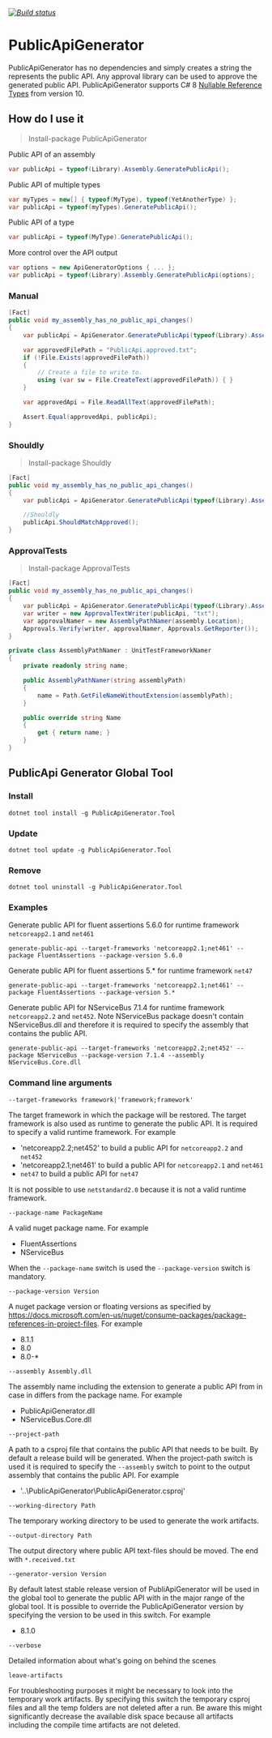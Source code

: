 _[![Build status](https://github.com/ApiApprover/PublicApiGenerator/workflows/.github/workflows/ci.yml/badge.svg)](https://github.com/ApiApprover/PublicApiGenerator/actions)_

# PublicApiGenerator

PublicApiGenerator has no dependencies and simply creates a string the represents the public API. Any approval library can be used to approve the generated public API.
PublicApiGenerator supports C# 8 [Nullable Reference Types](https://docs.microsoft.com/en-us/dotnet/csharp/nullable-references) from version 10.

## How do I use it

> Install-package PublicApiGenerator

Public API of an assembly

``` csharp
var publicApi = typeof(Library).Assembly.GeneratePublicApi();
```

Public API of multiple types

``` csharp
var myTypes = new[] { typeof(MyType), typeof(YetAnotherType) };
var publicApi = typeof(myTypes).GeneratePublicApi();
```

Public API of a type

``` csharp
var publicApi = typeof(MyType).GeneratePublicApi();
```

More control over the API output

``` csharp
var options = new ApiGeneratorOptions { ... };
var publicApi = typeof(Library).Assembly.GeneratePublicApi(options);
```

### Manual

``` csharp
[Fact]
public void my_assembly_has_no_public_api_changes()
{
    var publicApi = ApiGenerator.GeneratePublicApi(typeof(Library).Assembly);

    var approvedFilePath = "PublicApi.approved.txt";
    if (!File.Exists(approvedFilePath))
    {
        // Create a file to write to.
        using (var sw = File.CreateText(approvedFilePath)) { }
    }

    var approvedApi = File.ReadAllText(approvedFilePath);

    Assert.Equal(approvedApi, publicApi);
}
```

### Shouldly

> Install-package Shouldly

``` csharp
[Fact]
public void my_assembly_has_no_public_api_changes()
{
    var publicApi = ApiGenerator.GeneratePublicApi(typeof(Library).Assembly);

    //Shouldly
    publicApi.ShouldMatchApproved();
}
```

### ApprovalTests

> Install-package ApprovalTests

``` csharp
[Fact]
public void my_assembly_has_no_public_api_changes()
{
    var publicApi = ApiGenerator.GeneratePublicApi(typeof(Library).Assembly);;
    var writer = new ApprovalTextWriter(publicApi, "txt");
    var approvalNamer = new AssemblyPathNamer(assembly.Location);
    Approvals.Verify(writer, approvalNamer, Approvals.GetReporter());
}

private class AssemblyPathNamer : UnitTestFrameworkNamer
{
    private readonly string name;

    public AssemblyPathNamer(string assemblyPath)
    {
        name = Path.GetFileNameWithoutExtension(assemblyPath);
    }

    public override string Name
    {
        get { return name; }
    }
}
```

## PublicApi Generator Global Tool

### Install

```
dotnet tool install -g PublicApiGenerator.Tool
```

### Update

```
dotnet tool update -g PublicApiGenerator.Tool
```

### Remove

```
dotnet tool uninstall -g PublicApiGenerator.Tool
```

### Examples

Generate public API for fluent assertions 5.6.0 for runtime framework `netcoreapp2.1` and `net461`

```
generate-public-api --target-frameworks 'netcoreapp2.1;net461' --package FluentAssertions --package-version 5.6.0
```

Generate public API for fluent assertions 5.* for runtime framework `net47`

```
generate-public-api --target-frameworks 'netcoreapp2.1;net461' --package FluentAssertions --package-version 5.*
```

Generate public API for NServiceBus 7.1.4 for runtime framework `netcoreapp2.2` and `net452`. Note NServiceBus package doesn't contain NServiceBus.dll and therefore it is required to specify the assembly that contains the public API.

```
generate-public-api --target-frameworks 'netcoreapp2.2;net452' --package NServiceBus --package-version 7.1.4 --assembly NServiceBus.Core.dll
```

### Command line arguments

```
--target-frameworks framework|'framework;framework'
```

The target framework in which the package will be restored. The target framework is also used as runtime to generate the public API. It is required to specify a valid runtime framework. For example

- 'netcoreapp2.2;net452' to build a public API for `netcoreapp2.2` and `net452`
- 'netcoreapp2.1;net461' to build a public API for `netcoreapp2.1` and `net461`
- `net47` to build a public API for `net47`

It is not possible to use `netstandard2.0` because it is not a valid runtime framework.

```
--package-name PackageName
```

A valid nuget package name. For example

- FluentAssertions
- NServiceBus

When the `--package-name` switch is used the `--package-version` switch is mandatory.

```
--package-version Version
```

A nuget package version or floating versions as specified by https://docs.microsoft.com/en-us/nuget/consume-packages/package-references-in-project-files. For example

- 8.1.1
- 8.0
- 8.0-*

```
--assembly Assembly.dll
```

The assembly name including the extension to generate a public API from in case in differs from the package name. For example

- PublicApiGenerator.dll
- NServiceBus.Core.dll

```
--project-path
``` 

A path to a csproj file that contains the public API that needs to be built. By default a release build will be generated. When the project-path switch is used it is required to specify the `--assembly` switch to point to the output assembly that contains the public API. For example

- '..\PublicApiGenerator\PublicApiGenerator.csproj'

```
--working-directory Path
```

The temporary working directory to be used to generate the work artifacts.

```
--output-directory Path
```

The output directory where public API text-files should be moved. The end with `*.received.txt`

```
--generator-version Version
```

By default latest stable release version of PubliApiGenerator will be used in the global tool to generate the public API with in the major range of the global tool. It is possible to override the PublicApiGenerator version by specifying the version to be used in this switch. For example

- 8.1.0

```
--verbose
```

Detailed information about what's going on behind the scenes

```
leave-artifacts
```

For troubleshooting purposes it might be necessary to look into the temporary work artifacts. By specifying this switch the temporary csproj files and all the temp folders are not deleted after a run. Be aware this might significantly decrease the available disk space because all artifacts including the compile time artifacts are not deleted.
